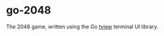 # go-2048

The 2048 game, written using the Go [tview](https://github.com/rivo/tview) terminal UI library.